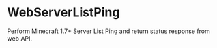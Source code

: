 # WebServerListPing
Perform Minecraft 1.7+ Server List Ping and return status response from web API.
